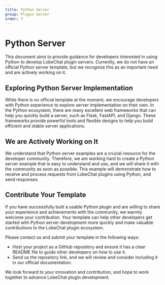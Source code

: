 ```yaml
---
title: Python Server
group: Plugin Server
order: 7
---
```


# Python Server

This document aims to provide guidance for developers interested in using Python to develop LobeChat plugin servers. Currently, we do not have an official Python server template, but we recognize this as an important need and are actively working on it.

## Exploring Python Server Implementation

While there is no official template at the moment, we encourage developers with Python experience to explore server implementation on their own. In the Python ecosystem, there are many excellent web frameworks that can help you quickly build a server, such as Flask, FastAPI, and Django. These frameworks provide powerful tools and flexible designs to help you build efficient and stable server applications.

## We are Actively Working on It

We understand that Python server examples are a crucial resource for the developer community. Therefore, we are working hard to create a Python server example that is easy to understand and use, and we will share it with the community as soon as possible. This example will demonstrate how to receive and process requests from LobeChat plugins using Python, and send responses.

## Contribute Your Template

If you have successfully built a usable Python plugin and are willing to share your experience and achievements with the community, we warmly welcome your contribution. Your template can help other developers get started with Python server development more quickly and make valuable contributions to the LobeChat plugin ecosystem.

Please contact us and submit your template in the following ways:

- Host your project as a GitHub repository and ensure it has a clear README file to guide other developers on how to use it.
- Send us the repository link, and we will review and consider including it in our official documentation.

We look forward to your innovation and contribution, and hope to work together to advance LobeChat plugin development.
